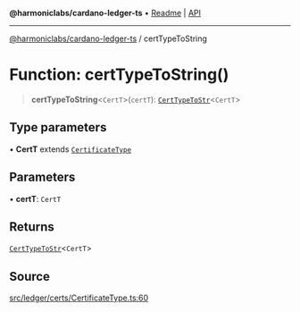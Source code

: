 **@harmoniclabs/cardano-ledger-ts** • [Readme](../README.md) \| [API](../globals.md)

***

[@harmoniclabs/cardano-ledger-ts](../README.md) / certTypeToString

# Function: certTypeToString()

> **certTypeToString**\<`CertT`\>(`certT`): [`CertTypeToStr`](../type-aliases/CertTypeToStr.md)\<`CertT`\>

## Type parameters

• **CertT** extends [`CertificateType`](../enumerations/CertificateType.md)

## Parameters

• **certT**: `CertT`

## Returns

[`CertTypeToStr`](../type-aliases/CertTypeToStr.md)\<`CertT`\>

## Source

[src/ledger/certs/CertificateType.ts:60](https://github.com/HarmonicLabs/cardano-ledger-ts/blob/d1659b0/src/ledger/certs/CertificateType.ts#L60)
